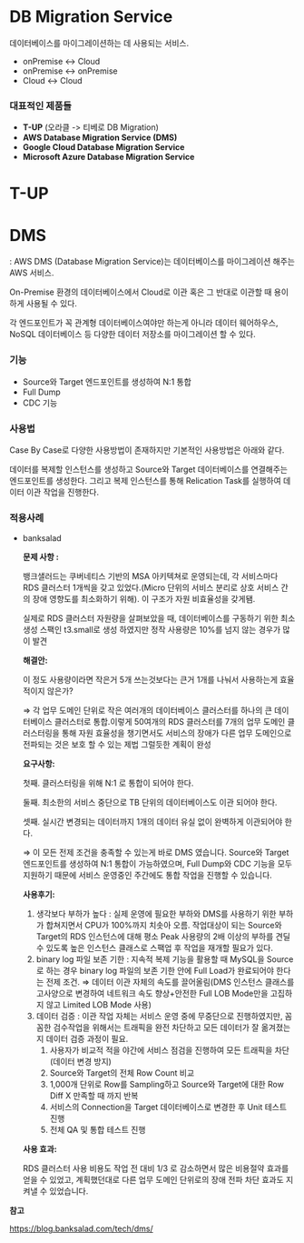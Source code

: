 # **DB Migration Service**

데이터베이스를 마이그레이션하는 데 사용되는 서비스.

- onPremise ↔ Cloud
- onPremise ↔ onPremise
- Cloud ↔ Cloud

### 대표적인 제품들

- **T-UP** (오라클 -> 티베로 DB Migration)
- **AWS Database Migration Service (DMS)**
- **Google Cloud Database Migration Service**
- **Microsoft Azure Database Migration Service**

# T-UP

# DMS

: AWS DMS (Database Migration Service)는 데이터베이스를 마이그레이션 해주는 AWS 서비스.

On-Premise 환경의 데이터베이스에서 Cloud로 이관 혹은 그 반대로 이관할 때 용이하게 사용될 수 있다.

 각 엔드포인트가 꼭 관계형 데이터베이스여야만 하는게 아니라 데이터 웨어하우스, NoSQL 데이터베이스 등 다양한 데이터 저장소를 마이그레이션 할 수 있다.

### 기능

- Source와 Target 엔드포인트를 생성하여 N:1 통합
- Full Dump
- CDC 기능

### 사용법

Case By Case로 다양한 사용방법이 존재하지만 기본적인 사용방법은 아래와 같다.

데이터를 복제할 인스턴스를 생성하고 Source와 Target 데이터베이스를 연결해주는 엔드포인트를 생성한다. 그리고 복제 인스턴스를 통해 Relication Task를 실행하여 데이터 이관 작업을 진행한다.

### 적용사례

- banksalad
    
    **문제 사항 :** 
    
    뱅크샐러드는 쿠버네티스 기반의 MSA 아키텍쳐로 운영되는데, 각 서비스마다 RDS 클러스터 1개씩을 갖고 있었다.(Micro 단위의 서비스 분리로 상호 서비스 간의 장애 영향도를 최소화하기 위해). 이 구조가 자원 비효율성을 갖게됌.
    
    실제로 RDS 클러스터 자원량을 살펴보았을 때, 데이터베이스를 구동하기 위한 최소 생성 스팩인 t3.small로 생성 하였지만 정작 사용량은 10%를 넘지 않는 경우가 많이 발견
    
    **해결안:** 
    
    이 정도 사용량이라면 작은거 5개 쓰는것보다는 큰거 1개를 나눠서 사용하는게 효율적이지 않은가?
    
    ⇒ 각 업무 도메인 단위로 작은 여러개의 데이터베이스 클러스터를 하나의 큰 데이터베이스 클러스터로 통합.이렇게 50여개의 RDS 클러스터를 7개의 업무 도메인 클러스터링을 통해 자원 효율성을 챙기면서도 서비스의 장애가 다른 업무 도메인으로 전파되는 것은 보호 할 수 있는 제법 그럴듯한 계획이 완성
    
    **요구사항:**
    
    첫째. 클러스터링을 위해 N:1 로 통합이 되어야 한다.
    
    둘째. 최소한의 서비스 중단으로 TB 단위의 데이터베이스도 이관 되어야 한다.
    
    셋째. 실시간 변경되는 데이터까지 1개의 데이터 유실 없이 완벽하게 이관되어야 한다.
    
    ⇒ 이 모든 전제 조건을 충족할 수 있는게 바로 DMS 였습니다. Source와 Target 엔드포인트를 생성하여 N:1 통합이 가능하였으며, Full Dump와 CDC 기능을 모두 지원하기 때문에 서비스 운영중인 주간에도 통합 작업을 진행할 수 있습니다.
    
    **사용후기:**
    
    1. 생각보다 부하가 높다 : 실제 운영에 필요한 부하와 DMS를 사용하기 위한 부하가 합쳐지면서 CPU가 100%까지 치솟아 오름. 작업대상이 되는 Source와 Target의 RDS 인스턴스에 대해 평소 Peak 사용량의 2배 이상의 부하를 견딜 수 있도록 높은 인스턴스 클래스로 스팩업 후 작업을 재개할 필요가 있다.
    2. binary log 파일 보존 기한 : 지속적 복제 기능을 활용할 때 MySQL을 Source로 하는 경우 binary log 파일의 보존 기한 안에 Full Load가 완료되어야 한다는 전제 조건. ⇒ 데이터 이관 자체의 속도를 끌어올림(DMS 인스턴스 클래스를 고사양으로 변경하여 네트워크 속도 향상+안전한 Full LOB 
    Mode만을 고집하지 않고 Limited LOB Mode 사용) 
    3. 데이터 검증 : 이관 작업 자체는 서비스 운영 중에 무중단으로 진행하였지만, 꼼꼼한 검수작업을 위해서는 트래픽을 완전 차단하고 모든 데이터가 잘 옮겨졌는지 데이터 검증 과정이 필요. 
        1. 사용자가 비교적 적을 야간에 서비스 점검을 진행하여 모든 트래픽을 차단(데이터 변경 방지)
        2. Source와 Target의 전체 Row Count 비교
        3. 1,000개 단위로 Row를 Sampling하고 Source와 Target에 대한 Row Diff X 만족할 때 까지 반복
        4. 서비스의 Connection을 Target 데이터베이스로 변경한 후 Unit 테스트 진행
        5. 전체 QA 및 통합 테스트 진행
    
    **사용 효과:**
    
    RDS 클러스터 사용 비용도 작업 전 대비 1/3 로 감소하면서 많은 비용절약 효과를 얻을 수 있었고, 계획했던대로 다른 업무 도메인 단위로의 장애 전파 차단 효과도 지켜낼 수 있었습니다.
    

**참고**

https://blog.banksalad.com/tech/dms/
